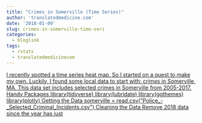```yaml
---
title: "Crimes in Somerville (Time Series)"
author: 'translatedmedicine.com'
date: '2018-01-09'
slug: crimes-in-somerville-time-seri
categories:
  - bloglink
tags:
  - rstats
  - translatedmedicinecom
---
```


[I recently spotted a time series heat map. So I started on a quest to make my own. Luckily, I found some local data to start with: crimes in Somerville, MA. This data set includes selected crimes in Somerville from 2005-2017. Handy Packages library(tidyverse) library(lubridate) library(ggthemes) library(plotly) Getting the Data somerville = read.csv("Police_-_Selected_Criminal_Incidents.csv") Cleaning the Data Remove 2018 data since the year has just<i class="fas fa-external-link-alt"></i>](https://translatedmedicine.netlify.com/post/crimes-in-somerville-i/)

